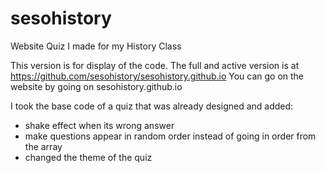 # sesohistory
Website Quiz I made for my History Class

This version is for display of the code. The full and active version is at https://github.com/sesohistory/sesohistory.github.io
You can go on the website by going on sesohistory.github.io

I took the base code of a quiz that was already designed and added:
- shake effect when its wrong answer
- make questions appear in random order instead of going in order from the array
- changed the theme of the quiz

